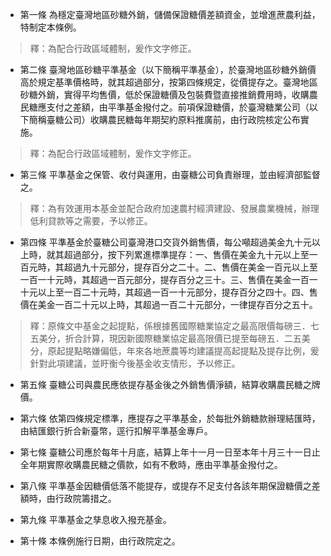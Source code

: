 * 第一條 為穩定臺灣地區砂糖外銷，儲備保證糖價差額資金，並增進蔗農利益，特制定本條例。

> 釋：為配合行政區域體制，爰作文字修正。

* 第二條 臺灣地區砂糖平準基金（以下簡稱平準基金），於臺灣地區砂糖外銷價高於規定基準價格時，就其超過部分，按第四條規定，從價提存之。臺灣地區砂糖外銷，實得平均售價，低於保證糖價及包裝費暨直接推銷費用時，收購農民糖應支付之差額，由平準基金撥付之。前項保證糖價，於臺灣糖業公司（以下簡稱臺糖公司）收購農民糖每年期契約原料推廣前，由行政院核定公布實施。

> 釋：為配合行政區域體制，爰作文字修正。

* 第三條 平準基金之保管、收付與運用，由臺糖公司負責辦理，並由經濟部監督之。

> 釋：為有效運用本基金並配合政府加速農村經濟建設、發展農業機械，辦理低利貸款等之需要，予以修正。

* 第四條 平準基金於臺糖公司臺灣港口交貨外銷售價，每公噸超過美金九十元以上時，就其超過部分，按下列累進標準提存：一、售價在美金九十元以上至一百元時，其超過九十元部分，提存百分之二十。二、售價在美金一百元以上至一百一十元時，其超過一百元部分，提存百分之三十。三、售價在美金一百一十元以上至一百二十元時，其超過一百一十元部分，提存百分之四十。四、售價在美金一百二十元以上時，其超過一百二十元部分，一律提存百分之五十。

> 釋：原條文中基金之起提點，係根據舊國際糖業協定之最高限價每磅三．七五美分，折合計算，現因新國際糖業協定最高限價已提至每磅五．二五美分，原起提點略嫌偏低，年來各地蔗農等均建議提高起提點及提存比例，爰針對此項建議，並盱衡今後基金收支情形，予以修正。

* 第五條 臺糖公司與農民應依提存基金後之外銷售價淨額，結算收購農民糖之牌價。

* 第六條 依第四條規定標準，應提存之平準基金，於每批外銷糖款辦理結匯時，由結匯銀行折合新臺幣，逕行扣解平準基金專戶。

* 第七條 臺糖公司應於每年十月底，結算上年十一月一日至本年十月三十一日止全年期實際收購農民糖之價款，如有不敷時，應由平準基金撥付之。

* 第八條 平準基金因糖價低落不能提存，或提存不足支付各該年期保證糖價之差額時，由行政院籌措之。

* 第九條 平準基金之孳息收入撥充基金。

* 第十條 本條例施行日期，由行政院定之。

